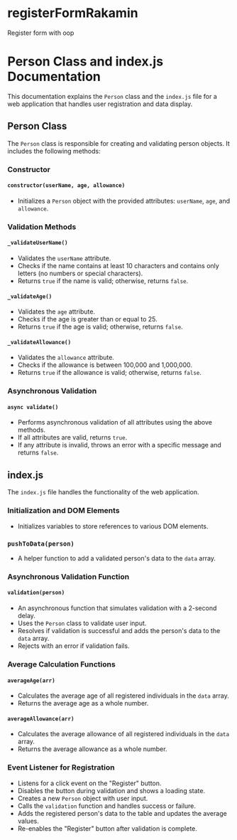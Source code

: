 # registerFormRakamin
Register form with oop
# Person Class and index.js Documentation

This documentation explains the `Person` class and the `index.js` file for a web application that handles user registration and data display.

## Person Class

The `Person` class is responsible for creating and validating person objects. It includes the following methods:

### Constructor

#### `constructor(userName, age, allowance)`

- Initializes a `Person` object with the provided attributes: `userName`, `age`, and `allowance`.

### Validation Methods

#### `_validateUserName()`

- Validates the `userName` attribute.
- Checks if the name contains at least 10 characters and contains only letters (no numbers or special characters).
- Returns `true` if the name is valid; otherwise, returns `false`.

#### `_validateAge()`

- Validates the `age` attribute.
- Checks if the age is greater than or equal to 25.
- Returns `true` if the age is valid; otherwise, returns `false`.

#### `_validateAllowance()`

- Validates the `allowance` attribute.
- Checks if the allowance is between 100,000 and 1,000,000.
- Returns `true` if the allowance is valid; otherwise, returns `false`.

### Asynchronous Validation

#### `async validate()`

- Performs asynchronous validation of all attributes using the above methods.
- If all attributes are valid, returns `true`.
- If any attribute is invalid, throws an error with a specific message and returns `false`.

## index.js

The `index.js` file handles the functionality of the web application.

### Initialization and DOM Elements

- Initializes variables to store references to various DOM elements.

### `pushToData(person)`

- A helper function to add a validated person's data to the `data` array.

### Asynchronous Validation Function

#### `validation(person)`

- An asynchronous function that simulates validation with a 2-second delay.
- Uses the `Person` class to validate user input.
- Resolves if validation is successful and adds the person's data to the `data` array.
- Rejects with an error if validation fails.

### Average Calculation Functions

#### `averageAge(arr)`

- Calculates the average age of all registered individuals in the `data` array.
- Returns the average age as a whole number.

#### `averageAllowance(arr)`

- Calculates the average allowance of all registered individuals in the `data` array.
- Returns the average allowance as a whole number.

### Event Listener for Registration

- Listens for a click event on the "Register" button.
- Disables the button during validation and shows a loading state.
- Creates a new `Person` object with user input.
- Calls the `validation` function and handles success or failure.
- Adds the registered person's data to the table and updates the average values.
- Re-enables the "Register" button after validation is complete.
